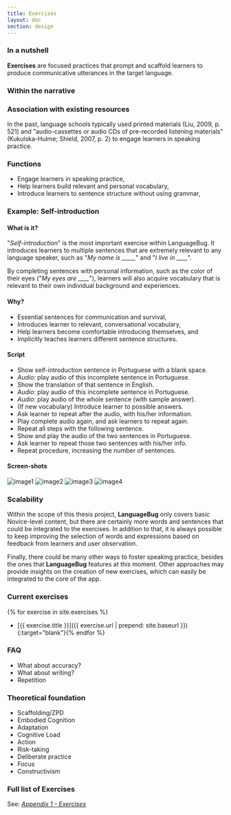 ```yaml
---
title: Exercises
layout: doc
section: design
---
```


### In a nutshell

**Exercises** are focused practices that prompt and scaffold learners to produce communicative utterances in the target language.

### Within the narrative

### Association with existing resources

In the past, language schools typically used printed materials (Liu, 2009, p. 521) and "audio-cassettes or audio CDs of pre-recorded listening materials" (Kukulska-Hulme; Shield, 2007, p. 2) to engage learners in speaking practice.

### Functions

* Engage learners in speaking practice,
* Help learners build relevant and personal vocabulary,
* Introduce learners to sentence structure without using grammar,

### Example: **Self-introduction**

#### What is it?

"*Self-introduction*" is the most important exercise within LanguageBug. It introduces learners to multiple sentences that are extremely relevant to any language speaker, such as "*My name is _____*"  and "*I live in ____*". 

By completing sentences with personal information, such as the color of their eyes ("*My eyes are ____*"), learners will also acquire vocabulary that is relevant to their own individual background and experiences.

#### Why?

* Essential sentences for communication and survival,
* Introduces learner to relevant, conversational vocabulary,
* Help learners become comfortable introducing themselves, and
* Implicitly teaches learners different sentence structures.

#### Script

* Show self-introduction sentence in Portuguese with a blank space.
* *Audio*: play audio of this incomplete sentence in Portuguese.
* Show the translation of that sentence in English.
* *Audio*: play audio of this incomplete sentence in Portuguese.
* *Audio*: play audio of the whole sentence (with sample answer).
* (If new vocabulary) Introduce learner to possible answers.
* Ask learner to repeat after the audio, with his/her information.
* Play complete audio again, and ask learners to repeat again.
* Repeat all steps with the following sentence.
* Show and play the audio of the two sentences in Portuguese.
* Ask learner to repeat those two sentences with his/her info.
* Repeat procedure, increasing the number of sentences.

#### Screen-shots

![image1](dasd.jpg)
![image2](dasd.jpg)
![image3](dasd.jpg)
![image4](dasd.jpg)

### Scalability

Within the scope of this thesis project, **LanguageBug** only covers basic Novice-level content, but there are certainly more words and sentences that could be integrated to the exercises. In addition to that, it is always possible to keep improving the selection of words and expressions based on feedback from learners and user observation.

Finally, there could be many other ways to foster speaking practice, besides the ones that **LanguageBug** features at this moment. Other approaches may provide insights on the creation of new exercises, which can easily be integrated to the core of the app.

### Current exercises

{% for exercise in site.exercises %}
* [{{ exercise.title }}]({{ exercise.url | prepend: site.baseurl }}){:target="blank"}{% endfor %}

### FAQ

* What about accuracy?
* What about writing?
* Repetition

### Theoretical foundation

* Scaffolding/ZPD
* Embodied Cognition
* Adaptation
* Cognitive Load
* Action
* Risk-taking
* Deliberate practice
* Focus
* Constructivism

### Full list of Exercises

See: [*Appendix 1 - Exercises*](/docs/appen-list-of-exercises.html)